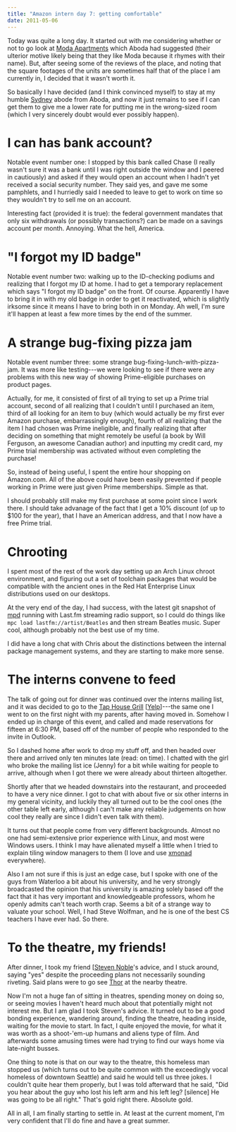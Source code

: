 ```yaml
---
title: "Amazon intern day 7: getting comfortable"
date: 2011-05-06
---
```


Today was quite a long day.  It started out with me considering whether or not to go look at [Moda Apartments](http://www.equityapartments.com/bbrochure.aspx?PropertyId=4011) which Aboda had suggested (their ulterior motive likely being that they like Moda because it rhymes with their name). But, after seeing some of the reviews of the place, and noting that the square footages of the units are sometimes half that of the place I am currently in, I decided that it wasn't worth it.

So basically I have decided (and I think convinced myself) to stay at my humble [Sydney](http://www.sidneyapts.com/) abode from Aboda, and now it just remains to see if I can get them to give me a lower rate for putting me in the wrong-sized room (which I very sincerely doubt would ever possibly happen).

# I can has bank account?

Notable event number one: I stopped by this bank called Chase (I really wasn't sure it was a bank until I was right outside the window and I peered in cautiously) and asked if they would open an account when I hadn't yet received a social security number.  They said yes, and gave me some pamphlets, and I hurriedly said I needed to leave to get to work on time so they wouldn't try to sell me on an account.

Interesting fact (provided it is true): the federal government mandates that only six withdrawals (or possibly transactions?) can be made on a savings account per month.  Annoying.  What the hell, America.

# "I forgot my ID badge"

Notable event number two: walking up to the ID-checking podiums and realizing that I forgot my ID at home.  I had to get a temporary replacement which says "I forgot my ID badge" on the front.  Of course.  Apparently I have to bring it in with my old badge in order to get it reactivated, which is slightly irksome since it means I have to bring both in on Monday.  Ah well, I'm sure it'll happen at least a few more times by the end of the summer.

# A strange bug-fixing pizza jam

Notable event number three: some strange bug-fixing-lunch-with-pizza-jam.  It was more like testing---we were looking to see if there were any problems with this new way of showing Prime-eligible purchases on product pages.

Actually, for me, it consisted of first of all trying to set up a Prime trial account, second of all realizing that I couldn't until I purchased an item, third of all looking for an item to buy (which would actually be my first ever Amazon purchase, embarrassingly enough), fourth of all realizing that the item I had chosen was Prime ineligible, and finally realizing that after deciding on something that might remotely be useful (a book by Will Ferguson, an awesome Canadian author) and inputting my credit card, my Prime trial membership was activated without even completing the purchase!

So, instead of being useful, I spent the entire hour shopping on Amazon.com.  All of the above could have been easily prevented if people working in Prime were just given Prime memberships.  Simple as that.

I should probably still make my first purchase at some point since I work there.  I should take advanage of the fact that I get a 10% discount (of up to $100 for the year), that I have an American address, and that I now have a free Prime trial.

# Chrooting

I spent most of the rest of the work day setting up an Arch Linux chroot environment, and figuring out a set of toolchain packages that would be compatible with the ancient ones in the Red Hat Enterprise Linux distributions used on our desktops.

At the very end of the day, I had success, with the latest git snapshot of [mpd](http://mpd.wikia.com/wiki/Music_Player_Daemon_Wiki) running with Last.fm streaming radio support, so I could do things like `mpc load lastfm://artist/Beatles` and then stream Beatles music.  Super cool, although probably not the best use of my time.

I did have a long chat with Chris about the distinctions between the internal package management systems, and they are starting to make more sense.

# The interns convene to feed

The talk of going out for dinner was continued over the interns mailing list, and it was decided to go to the [Tap House Grill](http://taphousegrill.com/) [[Yelp](http://www.yelp.ca/biz/tap-house-grill-seattle-3)]---the same one I went to on the first night with my parents, after having moved in.  Somehow I ended up in charge of this event, and called and made reservations for fifteen at 6:30 PM, based off of the number of people who responded to the invite in Outlook.

So I dashed home after work to drop my stuff off, and then headed over there and arrived only ten minutes late (read: on time).  I chatted with the girl who broke the mailing list ice (Jenny) for a bit while waiting for people to arrive, although when I got there we were already about thirteen altogether.

Shortly after that we headed downstairs into the restaurant, and proceeded to have a very nice dinner.  I got to chat with about five or six other interns in my general vicinity, and luckily they all turned out to be the cool ones (the other table left early, although I can't make any reliable judgements on how cool they really are since I didn't even talk with them).

It turns out that people come from very different backgrounds.  Almost no one had semi-extensive prior experience with Linux, and most were Windows users.  I think I may have alienated myself a little when I tried to explain tiling window managers to them (I love and use [xmonad](http://xmonad.org/) everywhere).

Also I am not sure if this is just an edge case, but I spoke with one of the guys from Waterloo a bit about his university, and he very strongly broadcasted the opinion that his university is amazing solely based off the fact that it has very important and knowledgeable professors, whom he openly admits can't teach worth crap.  Seems a bit of a strange way to valuate your school.  Well, I had Steve Wolfman, and he is one of the best CS teachers I have ever had.  So there.

# To the theatre, my friends!

After dinner, I took my friend [[Steven Noble](http://twitter.com/snoble)'s advice, and I stuck around, saying "yes" despite the proceeding plans not necessarily sounding riveting. Said plans were to go see [Thor](http://www.imdb.com/title/tt0800369/) at the nearby theatre.

Now I'm not a huge fan of sitting in theatres, spending money on doing so, or seeing movies I haven't heard much about that potentially might not interest me.  But I am glad I took Steven's advice.  It turned out to be a good bonding experience, wandering around, finding the theatre, heading inside, waiting for the movie to start.  In fact, I quite enjoyed the movie, for what it was worth as a shoot-'em-up humans and aliens type of film.  And afterwards some amusing times were had trying to find our ways home via late-night busses.

One thing to note is that on our way to the theatre, this homeless man stopped us (which turns out to be quite common with the exceedingly vocal homeless of downtown Seattle) and said he would tell us three jokes.  I couldn't quite hear them properly, but I was told afterward that he said, "Did you hear about the guy who lost his left arm and his left leg?  [silence]  He was going to be all right."  That's gold right there.  Absolute gold.

All in all, I am finally starting to settle in.  At least at the current moment, I'm very confident that I'll do fine and have a great summer.

